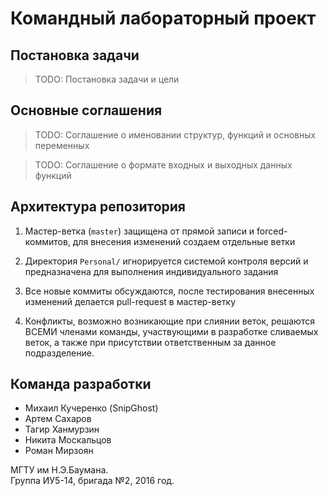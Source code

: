 # Командный лабораторный проект #

## Постановка задачи ##

> TODO: Постановка задачи и цели  


## Основные соглашения ##

> TODO: Соглашение о именовании структур, функций и основных переменных  
  
> TODO: Соглашение о формате входных и выходных данных функций   


## Архитектура репозитория ##

1) Мастер-ветка (`master`) защищена от прямой записи и forced-коммитов, для внесения изменений создаем отдельные ветки

2) Директория `Personal/` игнорируется системой контроля версий и предназначена для выполнения индивидуального задания

3) Все новые коммиты обсуждаются, после тестирования внесенных изменений делается pull-request в мастер-ветку

4) Конфликты, возможно возникающие при слиянии веток, решаются ВСЕМИ членами команды, участвующими в разработке сливаемых веток, а также при присутствии ответственным за данное подразделение.


## Команда разработки ##

- Михаил Кучеренко (SnipGhost)
- Артем Сахаров
- Тагир Ханмурзин
- Никита Москальцов
- Роман Мирзоян

МГТУ им Н.Э.Баумана.  
Группа ИУ5-14, бригада №2, 2016 год.
